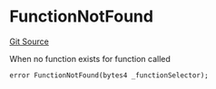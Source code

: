 # FunctionNotFound
[Git Source](https://github.com/thrackle-io/aquifi-rules-v1/blob/35ec513a185f22e7ba035815b9ced8c0ef1497a9/src/client/token/handler/diamond/HandlerDiamond.sol)

When no function exists for function called


```solidity
error FunctionNotFound(bytes4 _functionSelector);
```

